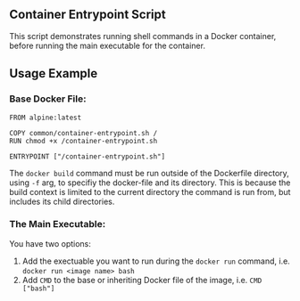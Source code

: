 ## Container Entrypoint Script
This script demonstrates running shell commands in a Docker container, 
before running the main executable for the container.

## Usage Example
### Base Docker File:
```
FROM alpine:latest

COPY common/container-entrypoint.sh /
RUN chmod +x /container-entrypoint.sh

ENTRYPOINT ["/container-entrypoint.sh"]
```

The `docker build` command must be run outside of the Dockerfile directory, using `-f` arg, to specifiy the docker-file and its directory. This is because the build context is limited to the current directory the command is run from, but includes its child directories.

### The Main Executable:
You have two options:

1. Add the exectuable you want to run during the `docker run` command, i.e. `docker run <image name> bash`
2. Add `CMD` to the base or inheriting Docker file of the image, i.e. `CMD ["bash"]`
